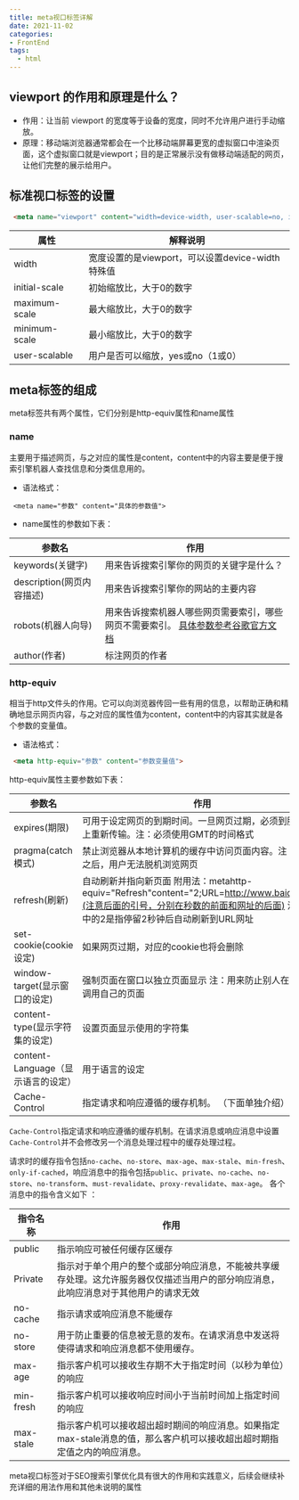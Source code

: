 ```yaml
---
title: meta视口标签详解
date: 2021-11-02
categories:
- FrontEnd
tags:
  - html
---
```


## viewport 的作用和原理是什么？

- 作用：让当前 viewport 的宽度等于设备的宽度，同时不允许用户进行手动缩放。
- 原理：移动端浏览器通常都会在一个比移动端屏幕更宽的虚拟窗口中渲染页面，这个虚拟窗口就是viewport；目的是正常展示没有做移动端适配的网页，让他们完整的展示给用户。

## 标准视口标签的设置

```html
 <meta name="viewport" content="width=device-width, user-scalable=no, initial-scale=1.0, maximum-scale=1.0, minimum-scale=1.0">
```

| 属性          | 解释说明                                         |
| ------------- | ------------------------------------------------ |
| width         | 宽度设置的是viewport，可以设置device-width特殊值 |
| initial-scale | 初始缩放比，大于0的数字                          |
| maximum-scale | 最大缩放比，大于0的数字                          |
| minimum-scale | 最小缩放比，大于0的数字                          |
| user-scalable | 用户是否可以缩放，yes或no（1或0）                |

## meta标签的组成

meta标签共有两个属性，它们分别是http-equiv属性和name属性

### name

主要用于描述网页，与之对应的属性是content，content中的内容主要是便于搜索引擎机器人查找信息和分类信息用的。 

- 语法格式：

```plain
 <meta name="参数" content="具体的参数值">
```

- name属性的参数如下表：

| 参数名                    | 作用                                                         |
| ------------------------- | ------------------------------------------------------------ |
| keywords(关键字)          | 用来告诉搜索引擎你的网页的关键字是什么？                     |
| description(网页内容描述) | 用来告诉搜索引擎你的网站的主要内容                           |
| robots(机器人向导)        | 用来告诉搜索机器人哪些网页需要索引，哪些网页不需要索引。 [具体参数参考谷歌官方文档](https://developers.google.com/search/docs/advanced/robots/robots_meta_tag?hl=zh-cn) |
| author(作者)              | 标注网页的作者                                               |

### http-equiv

相当于http文件头的作用。它可以向浏览器传回一些有用的信息，以帮助正确和精确地显示网页内容，与之对应的属性值为content，content中的内容其实就是各个参数的变量值。 

- 语法格式： 

```html
 <meta http-equiv="参数" content="参数变量值">
```

http-equiv属性主要参数如下表： 

| 参数名                             | 作用                                                         |
| ---------------------------------- | ------------------------------------------------------------ |
| expires(期限)                      | 可用于设定网页的到期时间。一旦网页过期，必须到服务器上重新传输。注：必须使用GMT的时间格式 |
| pragma(catch模式)                  | 禁止浏览器从本地计算机的缓存中访问页面内容。注：设置之后，用户无法脱机浏览网页 |
| refresh(刷新)                      | 自动刷新并指向新页面 附用法：metahttp-equiv="Refresh"content="2;URL=http://www.baidu.com"(注意后面的引号，分别在秒数的前面和网址的后面) 注：其中的2是指停留2秒钟后自动刷新到URL网址 |
| set-cookie(cookie设定)             | 如果网页过期，对应的cookie也将会删除                         |
| window-target(显示窗口的设定)      | 强制页面在窗口以独立页面显示 注：用来防止别人在框架里调用自己的页面 |
| content-type(显示字符集的设定)     | 设置页面显示使用的字符集                                     |
| content-Language（显示语言的设定） | 用于语言的设定                                               |
| Cache-Control                      | 指定请求和响应遵循的缓存机制。 （下面单独介绍）              |

`Cache-Control`指定请求和响应遵循的缓存机制。在请求消息或响应消息中设置`Cache-Control`并不会修改另一个消息处理过程中的缓存处理过程。

请求时的缓存指令包括`no-cache`、`no-store`、`max-age`、`max-stale`、`min-fresh`、`only-if-cached`，响应消息中的指令包括`public`、`private`、`no-cache`、`no-store`、`no-transform`、`must-revalidate`、`proxy-revalidate`、`max-age`。
各个消息中的指令含义如下 ： 

| 指令名称  | 作用                                                         |
| --------- | ------------------------------------------------------------ |
| public    | 指示响应可被任何缓存区缓存                                   |
| Private   | 指示对于单个用户的整个或部分响应消息，不能被共享缓存处理。这允许服务器仅仅描述当用户的部分响应消息，此响应消息对于其他用户的请求无效 |
| no-cache  | 指示请求或响应消息不能缓存                                   |
| no-store  | 用于防止重要的信息被无意的发布。在请求消息中发送将使得请求和响应消息都不使用缓存。 |
| max-age   | 指示客户机可以接收生存期不大于指定时间（以秒为单位）的响应   |
| min-fresh | 指示客户机可以接收响应时间小于当前时间加上指定时间的响应     |
| max-stale | 指示客户机可以接收超出超时期间的响应消息。如果指定max-stale消息的值，那么客户机可以接收超出超时期指定值之内的响应消息。 |

meta视口标签对于SEO搜索引擎优化具有很大的作用和实践意义，后续会继续补充详细的用法作用和其他未说明的属性
